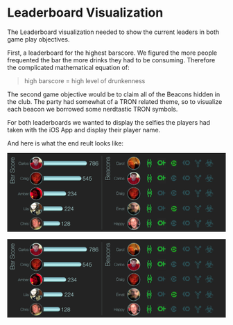 Leaderboard Visualization
=============

The Leaderboard visualization needed to show the current leaders in both game play objectives.

First, a leaderboard for the highest barscore. We figured the more people frequented the bar the more drinks they had to be consuming.  Therefore the complicated mathematical equation of:

> high barscore = high level of drunkenness

The second game objective would be to claim all of the Beacons hidden in the club. The party had somewhat of a TRON related theme, so to visualize each beacon we borrowed some nerdtastic TRON symbols.

For both leaderboards we wanted to display the selfies the players had taken with the iOS App and display their player name.

And here is what the end reult looks like:

<img src="/img/visualization-banner.jpg">

![alt text](/img/visualization-banner.jpg "Leaderboard Visualization")

